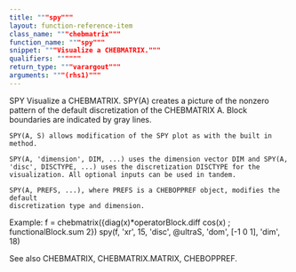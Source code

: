 ```yaml
---
title: """spy"""
layout: function-reference-item
class_name: """chebmatrix"""
function_name: """spy"""
snippet: """Visualize a CHEBMATRIX."""
qualifiers: """"""
return_type: """varargout"""
arguments: """(rhs1)"""
---
```


 SPY    Visualize a CHEBMATRIX.
    SPY(A) creates a picture of the nonzero pattern of the default
    discretization of the CHEBMATRIX A. Block boundaries are indicated by gray
    lines.
 
    SPY(A, S) allows modification of the SPY plot as with the built in method.
    
    SPY(A, 'dimension', DIM, ...) uses the dimension vector DIM and SPY(A,
    'disc', DISCTYPE, ...) uses the discretization DISCTYPE for the
    visualization. All optional inputs can be used in tandem.
 
    SPY(A, PREFS, ...), where PREFS is a CHEBOPPREF object, modifies the default
    discretization type and dimension.
 
  Example:
    f = chebmatrix({diag(x)*operatorBlock.diff cos(x) ; functionalBlock.sum 2})
    spy(f, 'xr', 15, 'disc', @ultraS, 'dom', [-1 0 1], 'dim', 18)
 
  See also CHEBMATRIX, CHEBMATRIX.MATRIX, CHEBOPPREF.
